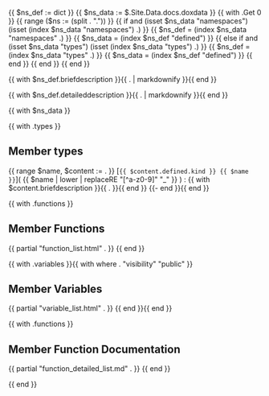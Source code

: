 {{ $ns_def := dict }}
{{ $ns_data := $.Site.Data.docs.doxdata }}
{{ with .Get 0 }}
{{   range ($ns := (split . ".")) }}
{{     if and (isset $ns_data "namespaces") (isset (index $ns_data "namespaces") .) }}
{{       $ns_def = (index $ns_data "namespaces" .) }}
{{       $ns_data = (index $ns_def "defined") }}
{{     else if and (isset $ns_data "types") (isset (index $ns_data "types") .) }}
{{       $ns_def = (index $ns_data "types" .) }}
{{       $ns_data = (index $ns_def "defined") }}
{{     end }}
{{   end }}
{{ end }}

{{ with $ns_def.briefdescription }}{{ . | markdownify }}{{ end }}

{{ with $ns_def.detaileddescription }}{{ . | markdownify  }}{{ end }}

{{ with $ns_data }}

{{ with .types }}
## Member types
{{ range $name, $content := . }}
[`{{ $content.defined.kind }} {{ $name }}`]( {{ $name | lower | replaceRE "[^a-z0-9]" "_" }} )
:    {{ with $content.briefdescription }}{{ . }}{{ end }}
{{- end }}{{ end }}

{{ with .functions }}
## Member Functions
{{ partial "function_list.html" . }}
{{ end }}

{{ with .variables }}{{ with where . "visibility" "public" }}
## Member Variables
{{ partial "variable_list.html" . }}
{{ end }}{{ end }}

{{ with .functions }}
## Member Function Documentation
{{ partial "function_detailed_list.md" . }}
{{ end }}

{{ end }}
